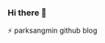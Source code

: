 ### Hi there 👋
⚡ parksangmin github blog

<!--
**p-wtt/p-wtt** is a ✨ _special_ ✨ repository because its `README.md` (this file) appears on your GitHub profile

Here are some ideas to get you started:

- 🔭 I’m currently working on ...
- 🌱 I’m currently learning ...
- 👯 I’m looking to collaborate on ...
- 🤔 I’m looking for help with ...
- 💬 Ask me about ...
- 📫 How to reach me: ...
- 😄 Pronouns: ...
- ⚡ Fun fact: ...
-->
<!--
잔디색
mon / tue / wed / thu / fri / sat / sun
-->

<!-- 
2021. 01. 01 2commit
2021. 01. 02 2commit
2021. 01. 03 2commit
2021. 01. 04 4commit (ssh git push test)
2021. 01. 05 2commit
2021. 01. 06 2commit  
2021. 01. 07 1commit
2021. 01. 08 1commit
2021. 01. 09 1commit
2021. 01. 10 2commit
2021. 01. 11 1commit
2021. 01. 12 1commit
2021. 01. 13 2commit
2021. 01. 14 1commit
2021. 01. 15 1commit
2021. 01. 16 1commit
2021. 01. 17 1commit
2021. 01. 18 1commit
2021. 01. 19 1commit
2021. 01. 20 1commit
2021. 01. 21 1commit
2021. 01. 22 1commit
2021. 01. 23 1commit
2021. 01. 24 1commit
2021. 01. 25 1commit
2021. 01. 26 1commit  
2021. 01. 27 1commit
2021. 01. 28 1commit
2021. 01. 29 1commit  
2021. 02. 01 1commit
-->
